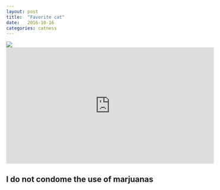 ```yaml
---
layout: post
title:  "Favorite cat"
date:   2016-10-16
categories: catness
---
```


<html>
<body>
<img src="https://s-media-cache-ak0.pinimg.com/736x/88/20/77/88207726dc7399ef70aeb7a41a74f382.jpg"/>
<iframe width="560" height="315" src="https://www.youtube.com/embed/tntOCGkgt98" frameborder="0" allowfullscreen></iframe>
<h2> I do not condome the use of marjuanas</h2>
